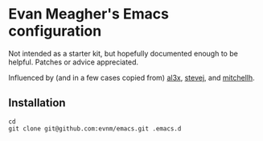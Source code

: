 # Evan Meagher's Emacs configuration

Not intended as a starter kit, but hopefully documented enough to be helpful. Patches or advice appreciated.

Influenced by (and in a few cases copied from) [al3x](https://github.com/al3x/emacs), [stevej](https://github.com/stevej/emacs), and [mitchellh](https://github.com/mitchellh/dotfiles/tree/master/emacs.d).

## Installation
    cd
    git clone git@github.com:evnm/emacs.git .emacs.d
